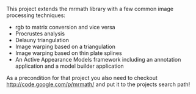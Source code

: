 This project extends the mrmath library with a few common image processing techniques:

  * rgb to matrix conversion and vice versa
  * Procrustes analysis
  * Delauny triangulation
  * Image warping based on a triangulation
  * Image warping based on thin plate splines
  * An Active Appearance Models framework including an annotation application and a model builder application

As a precondition for that project you also need to checkout
http://code.google.com/p/mrmath/ and put it to the projects search path!